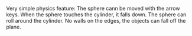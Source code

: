 Very simple physics feature:
The sphere cann be moved with the arrow keys. When the sphere touches 
the cylinder, it falls down. The sphere can roll around the cylinder.
No walls on the edges, the objects can fall off the plane.
